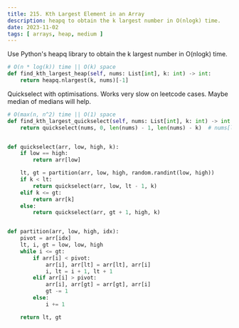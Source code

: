 ```yaml
---
title: 215. Kth Largest Element in an Array
description: heapq to obtain the k largest number in O(nlogk) time.
date: 2023-11-02
tags: [ arrays, heap, medium ]
---
```


Use Python's heapq library to obtain the k largest number in O(nlogk) time.

```python
# O(n * log(k)) time || O(k) space
def find_kth_largest_heap(self, nums: List[int], k: int) -> int:
    return heapq.nlargest(k, nums)[-1]
```

Quickselect with optimisations. Works very slow on leetcode cases. Maybe median of medians will help.

```python
# O(max(n, n^2) time || O(1) space
def find_kth_largest_quickselect(self, nums: List[int], k: int) -> int:
    return quickselect(nums, 0, len(nums) - 1, len(nums) - k)  # nums[len(nums) - k]


def quickselect(arr, low, high, k):
    if low == high:
        return arr[low]

    lt, gt = partition(arr, low, high, random.randint(low, high))
    if k < lt:
        return quickselect(arr, low, lt - 1, k)
    elif k <= gt:
        return arr[k]
    else:
        return quickselect(arr, gt + 1, high, k)


def partition(arr, low, high, idx):
    pivot = arr[idx]
    lt, i, gt = low, low, high
    while i <= gt:
        if arr[i] < pivot:
            arr[i], arr[lt] = arr[lt], arr[i]
            i, lt = i + 1, lt + 1
        elif arr[i] > pivot:
            arr[i], arr[gt] = arr[gt], arr[i]
            gt -= 1
        else:
            i += 1

    return lt, gt
```
